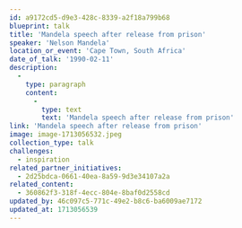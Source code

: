 ```yaml
---
id: a9172cd5-d9e3-428c-8339-a2f18a799b68
blueprint: talk
title: 'Mandela speech after release from prison'
speaker: 'Nelson Mandela'
location_or_event: 'Cape Town, South Africa'
date_of_talk: '1990-02-11'
description:
  -
    type: paragraph
    content:
      -
        type: text
        text: 'Mandela speech after release from prison'
link: 'Mandela speech after release from prison'
image: image-1713056532.jpeg
collection_type: talk
challenges:
  - inspiration
related_partner_initiatives:
  - 2d25bdca-0661-40ea-8a59-9d3e34107a2a
related_content:
  - 360862f3-318f-4ecc-804e-8baf0d2558cd
updated_by: 46c097c5-771c-49e2-b8c6-ba6009ae7172
updated_at: 1713056539
---
```

